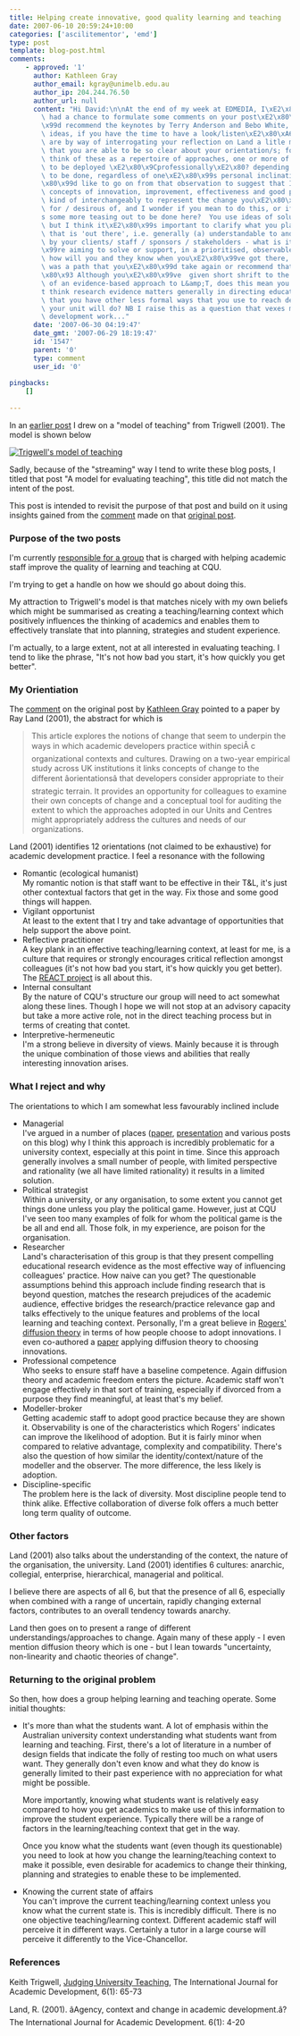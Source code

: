 ```yaml
---
title: Helping create innovative, good quality learning and teaching
date: 2007-06-10 20:59:24+10:00
categories: ['ascilitementor', 'emd']
type: post
template: blog-post.html
comments:
    - approved: '1'
      author: Kathleen Gray
      author_email: kgray@unimelb.edu.au
      author_ip: 204.244.76.50
      author_url: null
      content: "Hi David:\n\nAt the end of my week at EDMEDIA, I\xE2\x80\x99ve finally\
        \ had a chance to formulate some comments on your post\xE2\x80\xA6 And I\xE2\x80\
        \x99d recommend the keynotes by Terry Anderson and Bebo White, on web 2.0 related\
        \ ideas, if you have the time to have a look/listen\xE2\x80\xA6\n\nMy comments\
        \ are by way of interrogating your reflection on Land a litle more.  I am interested\
        \ that you are able to be so clear about your orientation/s; for myself I now\
        \ think of these as a repertoire of approaches, one or more of which may need\
        \ to be deployed \xE2\x80\x9Cprofessionally\xE2\x80? depending on the AD work\
        \ to be done, regardless of one\xE2\x80\x99s personal inclinations.\n\nBut I\xE2\
        \x80\x99d like to go on from that observation to suggest that I read you as using\
        \ concepts of innovation, improvement, effectiveness and good practice in L&amp;T\
        \ kind of interchangeably to represent the change you\xE2\x80\x99re responsible\
        \ for / desirous of, and I wonder if you mean to do this, or if there\xE2\x80\x99\
        s some more teasing out to be done here?  You use ideas of solutions and support,\
        \ but I think it\xE2\x80\x99s important to clarify what you plan to do in a way\
        \ that is 'out there', i.e. generally (a) understandable to and (b) agreed upon\
        \ by your clients/ staff / sponsors / stakeholders - what is it that you\xE2\x80\
        \x99re aiming to solve or support, in a prioritised, observable way?   Further\
        \ how will you and they know when you\xE2\x80\x99ve got there, and whether it\
        \ was a path that you\xE2\x80\x99d take again or recommend that others take? \xE2\
        \x80\x93 Although you\xE2\x80\x99ve  given short shrift to the compelling power\
        \ of an evidence-based approach to L&amp;T, does this mean you don\xE2\x80\x99\
        t think research evidence matters generally in directing educational change or\
        \ that you have other less formal ways that you use to reach decisions about what\
        \ your unit will do? NB I raise this as a question that vexes many who do educational\
        \ development work..."
      date: '2007-06-30 04:19:47'
      date_gmt: '2007-06-29 18:19:47'
      id: '1547'
      parent: '0'
      type: comment
      user_id: '0'
    
pingbacks:
    []
    
---
```

In an [earlier post](/blog2/2007/04/29/a-model-for-evaluating-teaching-a-useful-lens/) I drew on a "model of teaching" from Trigwell (2001). The model is shown below

[![Trigwell's model of teaching](images/3232493287_786abcefd5_m.jpg)](http://www.flickr.com/photos/david_jones/3232493287/ "Trigwell's model of teaching by David T Jones, on Flickr")

Sadly, because of the "streaming" way I tend to write these blog posts, I titled that post "A model for evaluating teaching", this title did not match the intent of the post.

This post is intended to revisit the purpose of that post and build on it using insights gained from the [comment](http://cq-pan.cqu.edu.au/david-jones/blog/?p=112#comments) made on that [original post](http://cq-pan.cqu.edu.au/david-jones/blog/?p=112).

### Purpose of the two posts

I'm currently [responsible for a group](http://cq-pan.cqu.edu.au/david-jones/blog/?p=102) that is charged with helping academic staff improve the quality of learning and teaching at CQU.

I'm trying to get a handle on how we should go about doing this.

My attraction to Trigwell's model is that matches nicely with my own beliefs which might be summarised as creating a teaching/learning context which positively influences the thinking of academics and enables them to effectively translate that into planning, strategies and student experience.

I'm actually, to a large extent, not at all interested in evaluating teaching. I tend to like the phrase, "It's not how bad you start, it's how quickly you get better".

### My Orientiation

The [comment](http://cq-pan.cqu.edu.au/david-jones/blog/?p=112#comments) on the original post by [Kathleen Gray](http://www.bmu.unimelb.edu.au/overview/staff/kg.html) pointed to a paper by Ray Land (2001), the abstract for which is

> This article explores the notions of change that seem to underpin the ways in which academic developers practice within speciÂ c organizational contexts and cultures. Drawing on a two-year empirical study across UK institutions it links concepts of change to the different âorientationsâ that developers consider appropriate to their strategic terrain. It provides an opportunity for colleagues to examine their own concepts of change and a conceptual tool for auditing the extent to which the approaches adopted in our Units and Centres might appropriately address the cultures and needs of our organizations.

Land (2001) identifies 12 orientations (not claimed to be exhaustive) for academic development practice. I feel a resonance with the following

- Romantic (ecological humanist)  
    My romantic notion is that staff want to be effective in their T&L, it's just other contextual factors that get in the way. Fix those and some good things will happen.
- Vigilant opportunist  
    At least to the extent that I try and take advantage of opportunities that help support the above point.
- Reflective practitioner  
    A key plank in an effective teaching/learning context, at least for me, is a culture that requires or strongly encourages critical reflection amongst colleagues (it's not how bad you start, it's how quickly you get better). The [REACT project](http://sleid.cqu.edu.au/REACT/) is all about this.
- Internal consultant  
    By the nature of CQU's structure our group will need to act somewhat along these lines. Though I hope we will not stop at an advisory capacity but take a more active role, not in the direct teaching process but in terms of creating that contet.
- Interpretive-hermeneutic  
    I'm a strong believe in diversity of views. Mainly because it is through the unique combination of those views and abilities that really interesting innovation arises.

### What I reject and why

The orientations to which I am somewhat less favourably inclined include

- Managerial  
    I've argued in a number of places ([paper](http://cq-pan.cqu.edu.au/david-jones/Publications/Papers_and_Books/Brake/), [presentation](http://cq-pan.cqu.edu.au/david-jones/Publications/Presentations/TeleologicalReason/) and various posts on this blog) why I think this approach is incredibly problematic for a university context, especially at this point in time. Since this approach generally involves a small number of people, with limited perspective and rationality (we all have limited rationality) it results in a limited solution.
- Political strategist  
    Within a university, or any organisation, to some extent you cannot get things done unless you play the political game. However, just at CQU I've seen too many examples of folk for whom the political game is the be all and end all. Those folk, in my experience, are poison for the organisation.
- Researcher  
    Land's characterisation of this group is that they present compelling educational research evidence as the most effective way of influencing colleagues' practice. How naive can you get? The questionable assumptions behind this approach include finding research that is beyond question, matches the research prejudices of the academic audience, effective bridges the research/practice relevance gap and talks effectively to the unique features and problems of the local learning and teaching context. Personally, I'm a great believe in [Rogers' diffusion theory](http://en.wikipedia.org/wiki/Diffusion_of_innovations) in terms of how people choose to adopt innovations. I even co-authored a [paper](http://cq-pan.cqu.edu.au/david-jones/Publications/Papers_and_Books/7_Years/) applying diffusion theory to choosing innovations.
- Professional competence  
    Who seeks to ensure staff have a baseline competence. Again diffusion theory and academic freedom enters the picture. Academic staff won't engage effectively in that sort of training, especially if divorced from a purpose they find meaningful, at least that's my belief.
- Modeller-broker  
    Getting academic staff to adopt good practice because they are shown it. Observability is one of the characteristics which Rogers' indicates can improve the likelihood of adoption. But it is fairly minor when compared to relative advantage, complexity and compatibility. There's also the question of how similar the identity/context/nature of the modeller and the observer. The more difference, the less likely is adoption.
- Discipline-specific  
    The problem here is the lack of diversity. Most discipline people tend to think alike. Effective collaboration of diverse folk offers a much better long term quality of outcome.

### Other factors

Land (2001) also talks about the understanding of the context, the nature of the organisation, the university. Land (2001) identifies 6 cultures: anarchic, collegial, enterprise, hierarchical, managerial and political.

I believe there are aspects of all 6, but that the presence of all 6, especially when combined with a range of uncertain, rapidly changing external factors, contributes to an overall tendency towards anarchy.

Land then goes on to present a range of different understandings/approaches to change. Again many of these apply - I even mention diffusion theory which is one - but I lean towards "uncertainty, non-linearity and chaotic theories of change".

### Returning to the original problem

So then, how does a group helping learning and teaching operate. Some initial thoughts:

- It's more than what the students want. A lot of emphasis within the Australian university context understanding what students want from learning and teaching. First, there's a lot of literature in a number of design fields that indicate the folly of resting too much on what users want. They generally don't even know and what they do know is generally limited to their past experience with no appreciation for what might be possible.
    
    More importantly, knowing what students want is relatively easy compared to how you get academics to make use of this information to improve the student experience. Typically there will be a range of factors in the learning/teaching context that get in the way.
    
    Once you know what the students want (even though its questionable) you need to look at how you change the learning/teaching context to make it possible, even desirable for academics to change their thinking, planning and strategies to enable these to be implemented.

- Knowing the current state of affairs  
    You can't improve the current teaching/learning context unless you know what the current state is. This is incredibly difficult. There is no one objective teaching/learning context. Different academic staff will perceive it in different ways. Certainly a tutor in a large course will perceive it differently to the Vice-Chancellor.

### References

Keith Trigwell, [Judging University Teaching](http://www.ingentaconnect.com/content/routledg/rija/2001/00000006/00000001/art00007), The International Journal for Academic Development, 6(1): 65-73

Land, R. (2001). âAgency, context and change in academic development.â? The International Journal for Academic Development. 6(1): 4-20